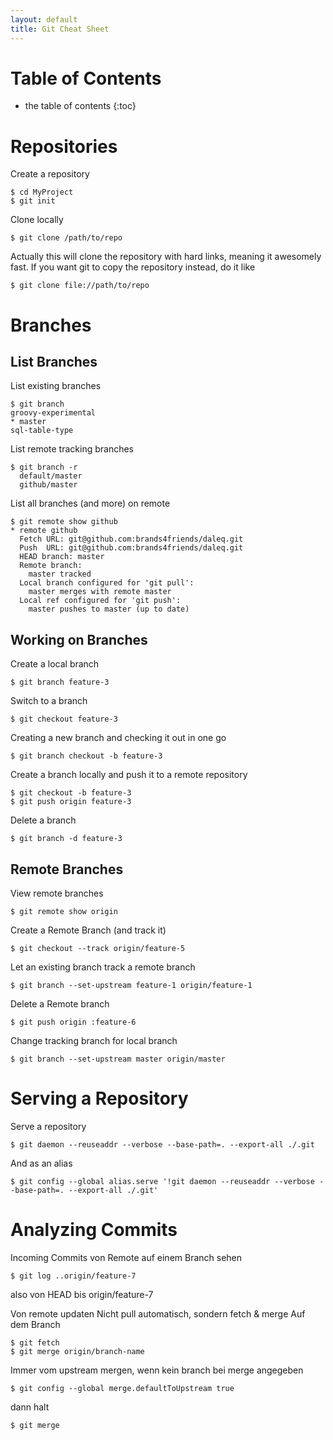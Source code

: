 ```yaml
---
layout: default
title: Git Cheat Sheet
---
```


# Table of Contents

* the table of contents
{:toc}

# Repositories

Create a repository

	$ cd MyProject
	$ git init

Clone locally 

	$ git clone /path/to/repo
	
Actually this will clone the repository with hard links, meaning it awesomely fast. If you want
git to copy the repository instead, do it like
	
	$ git clone file://path/to/repo

# Branches

## List Branches

List existing branches

	$ git branch
  	groovy-experimental
	* master
  	sql-table-type

List remote tracking branches

	$ git branch -r
	  default/master
	  github/master

List all branches (and more) on remote

	$ git remote show github
	* remote github
	  Fetch URL: git@github.com:brands4friends/daleq.git
	  Push  URL: git@github.com:brands4friends/daleq.git
	  HEAD branch: master
	  Remote branch:
	    master tracked
	  Local branch configured for 'git pull':
	    master merges with remote master
	  Local ref configured for 'git push':
	    master pushes to master (up to date)

## Working on Branches

Create a local branch

	$ git branch feature-3

Switch to a branch

	$ git checkout feature-3

Creating a new branch and checking it out in one go

	$ git branch checkout -b feature-3

Create a branch locally and push it to a remote repository

	$ git checkout -b feature-3
	$ git push origin feature-3


Delete a branch

	$ git branch -d feature-3


## Remote Branches

View remote branches

	$ git remote show origin

Create a Remote Branch (and track it)

	$ git checkout --track origin/feature-5

Let an existing branch track a remote branch

	$ git branch --set-upstream feature-1 origin/feature-1

Delete a Remote branch

	$ git push origin :feature-6
	
Change tracking branch for local branch

	$ git branch --set-upstream master origin/master

# Serving a Repository

Serve a  repository

	$ git daemon --reuseaddr --verbose --base-path=. --export-all ./.git


And as an alias

	$ git config --global alias.serve '!git daemon --reuseaddr --verbose --base-path=. --export-all ./.git'

# Analyzing Commits

Incoming Commits von Remote auf einem Branch sehen

	$ git log ..origin/feature-7

also von HEAD bis origin/feature-7

Von remote updaten
Nicht pull automatisch, sondern fetch & merge
Auf dem Branch

	$ git fetch
	$ git merge origin/branch-name

Immer vom upstream mergen, wenn kein branch bei merge angegeben

	$ git config --global merge.defaultToUpstream true


dann halt

	$ git merge
